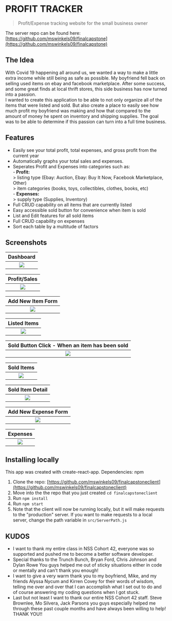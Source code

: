 # PROFIT TRACKER
> Profit/Expense tracking website for the small business owner

The server repo can be found here: [https://github.com/mswinkels09/finalcapstone](https://github.com/mswinkels09/finalcapstone)

## The Idea
With Covid 19 happening all around us, we wanted a way to make a little extra income while still being as safe as possible. My boyfriend fell back on selling used items on ebay and facebook marketplace. After some success, and some great finds at local thrift stores, this side business has now turned into a passion. </br>
I wanted to create this application to be able to not only organize all of the items that were listed and sold. But also create a place to easily see how much profit my boyfriend was making and how that compared to the amount of money he spent on inventory and shipping supplies. The goal was to be able to determine if this passion can turn into a full time business.

## Features
- Easily see your total profit, total expenses, and gross profit from the current year
- Automatically graphs your total sales and expenses.
- Seperates Profit and Expenses into categories such as: </br>
      -<strong> Profit:</strong></br>
            > listing type (Ebay: Auction, Ebay: Buy It Now,  Facebook Marketplace, Other)</br>
            > item categories (books, toys, collectibles, clothes, books, etc)</br>
      - <strong> Expenses:</strong> </br>
            > supply type (Supplies, Inventory)</br>
- Full CRUD capability on all items that are currently listed
- Easy accessible sold button for convenience when item is sold
- List and Edit features for all sold items 
- Full CRUD capability on expenses
- Sort each table by a multitude of factors

## Screenshots
| <strong> Dashboard </strong> |
| :---: |
| <img src="./READMEImages/Dashboard.png"> | 


| <strong> Profit/Sales </strong> |
| :---: |
| <img src="./READMEImages/Profit.png"> |


| <strong> Add New Item Form </strong> |
| :---: |
| <img src="./READMEImages/additem.png"> |


| <strong> Listed Items </strong> |
| :---: |
| <img src="./READMEImages/listeditems.png"> |


| <strong> Sold Button Click - When an item has been sold </strong> |
| :---: |
| <img src="./READMEImages/itemsold.png"> |


| <strong> Sold Items </strong> |
| :---: |
| <img src="./READMEImages/solditems.png"> |


| <strong> Sold Item Detail </strong> |
| :---: |
| <img src="./READMEImages/solditemdetail.png"> |


| <strong> Add New Expense Form </strong> |
| :---: |
| <img src="./READMEImages/addexpense.png"> |


| <strong> Expenses </strong> |
| :---: |
| <img src="./READMEImages/expenses.png"> |

 

## Installing locally

This app was created with create-react-app.
Dependencies: npm

1. Clone the repo: [https://github.com/mswinkels09/finalcapstoneclient](https://github.com/mswinkels09/finalcapstoneclient)
1. Move into the the repo that you just created `cd finalcapstoneclient`
1. Run `npm install`
1. Run `npm start`
1. Note that the client will now be running locally, but it will make requests to the "production" server. If you want to make requests to a local server, change the path variable in `src/ServerPath.js`



## KUDOS
 - I want to thank my entire class in NSS Cohort 42, everyone was so supported and pushed me to become a better software developer.
 - Special thanks to the Trunch Bunch, Bryan Ford, Chris Johnson and Dylan Rowe You guys helped me out of sticky situations either in code or mentally and can't thank you enough!
 - I want to give a very warm thank you to my boyfriend, Mike, and my friends Alyssa Nycum and Kirren Covey for their words of wisdom, telling me over and over that I can accomplish what I set out to do and of course answering my coding questions when I got stuck.
 - Last but not least I want to thank our entire NSS Cohort 42 staff. Steve Brownlee, Mo Silvera, Jack Parsons you guys especially helped me through these past couple months and have always been willing to help!
 THANK YOU!!
 
 
